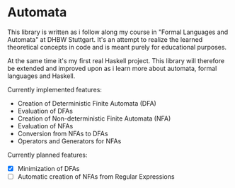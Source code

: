 # Automata

This library is written as i follow along my course in "Formal Languages and Automata" at DHBW Stuttgart.
It's an attempt to realize the learned theoretical concepts in code and is meant purely for educational purposes.

At the same time it's my first real Haskell project.
This library will therefore be extended and improved upon as i learn more about automata, formal languages and Haskell.

Currently implemented features:
  - Creation of Deterministic Finite Automata (DFA)
  - Evaluation of DFAs
  - Creation of Non-deterministic Finite Automata (NFA)
  - Evaluation of NFAs
  - Conversion from NFAs to DFAs
  - Operators and Generators for NFAs

Currently planned features:
  - [x] Minimization of DFAs
  - [ ] Automatic creation of NFAs from Regular Expressions
